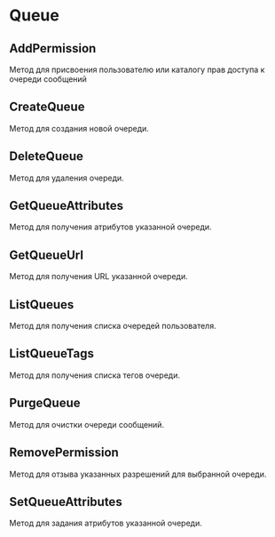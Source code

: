 # Queue

## AddPermission

Метод для присвоения пользователю или каталогу прав доступа к очереди сообщений

## CreateQueue

Метод для создания новой очереди.

## DeleteQueue

Метод для удаления очереди.

## GetQueueAttributes

Метод для получения атрибутов указанной очереди.

## GetQueueUrl

Метод для получения URL указанной очереди.

## ListQueues

Метод для получения списка очередей пользователя.

## ListQueueTags

Метод для получения списка тегов очереди.

## PurgeQueue

Метод для очистки очереди сообщений.

## RemovePermission

Метод для отзыва указанных разрешений для выбранной очереди.

## SetQueueAttributes

Метод для задания атрибутов указанной очереди.

